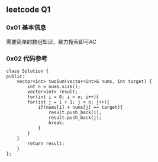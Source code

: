 ## leetcode Q1

### **0x01 基本信息**
需要简单的数组知识，暴力搜索即可AC

### **0x02 代码参考**

```
class Solution {
public:
    vector<int> twoSum(vector<int>& nums, int target) {
        int n = nums.size();
        vector<int> result;
        for(int i = 0; i < n; i++){
        for(int j = i + 1; j < n; j++){
            if(nums[i] + nums[j] == target){
                result.push_back(i);
                result.push_back(j);
                break;
            }
        }
    }
        return result;
    }
};
```